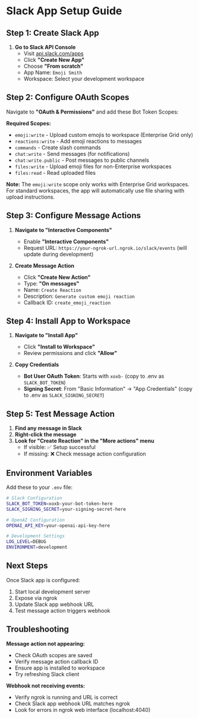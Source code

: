 # Slack App Setup Guide

## Step 1: Create Slack App

1. **Go to Slack API Console**
   - Visit [api.slack.com/apps](https://api.slack.com/apps)
   - Click **"Create New App"**
   - Choose **"From scratch"**
   - App Name: `Emoji Smith`
   - Workspace: Select your development workspace

## Step 2: Configure OAuth Scopes

Navigate to **"OAuth & Permissions"** and add these Bot Token Scopes:

**Required Scopes:**
- `emoji:write` - Upload custom emojis to workspace (Enterprise Grid only)
- `reactions:write` - Add emoji reactions to messages
- `commands` - Create slash commands
- `chat:write` - Send messages (for notifications)
- `chat:write.public` - Post messages to public channels
- `files:write` - Upload emoji files for non-Enterprise workspaces
- `files:read` - Read uploaded files

**Note:** The `emoji:write` scope only works with Enterprise Grid workspaces. For standard workspaces, the app will automatically use file sharing with upload instructions.

## Step 3: Configure Message Actions

1. **Navigate to "Interactive Components"**
   - Enable **"Interactive Components"**
   - Request URL: `https://your-ngrok-url.ngrok.io/slack/events` (will update during development)

2. **Create Message Action**
   - Click **"Create New Action"**
   - Type: **"On messages"**
   - Name: `Create Reaction`
   - Description: `Generate custom emoji reaction`
   - Callback ID: `create_emoji_reaction`

## Step 4: Install App to Workspace

1. **Navigate to "Install App"**
   - Click **"Install to Workspace"**
   - Review permissions and click **"Allow"**

2. **Copy Credentials**
   - **Bot User OAuth Token**: Starts with `xoxb-` (copy to .env as `SLACK_BOT_TOKEN`)
   - **Signing Secret**: From "Basic Information" → "App Credentials" (copy to .env as `SLACK_SIGNING_SECRET`)

## Step 5: Test Message Action

1. **Find any message in Slack**
2. **Right-click the message**
3. **Look for "Create Reaction" in the "More actions" menu**
   - If visible: ✅ Setup successful
   - If missing: ❌ Check message action configuration

## Environment Variables

Add these to your `.env` file:

```bash
# Slack Configuration
SLACK_BOT_TOKEN=xoxb-your-bot-token-here
SLACK_SIGNING_SECRET=your-signing-secret-here

# OpenAI Configuration
OPENAI_API_KEY=your-openai-api-key-here

# Development Settings
LOG_LEVEL=DEBUG
ENVIRONMENT=development
```

## Next Steps

Once Slack app is configured:
1. Start local development server
2. Expose via ngrok
3. Update Slack app webhook URL
4. Test message action triggers webhook

## Troubleshooting

**Message action not appearing:**
- Check OAuth scopes are saved
- Verify message action callback ID
- Ensure app is installed to workspace
- Try refreshing Slack client

**Webhook not receiving events:**
- Verify ngrok is running and URL is correct
- Check Slack app webhook URL matches ngrok
- Look for errors in ngrok web interface (localhost:4040)

